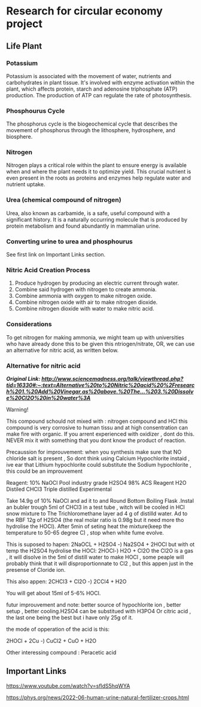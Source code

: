 # Research for circular economy project
## Life Plant
### Potassium
Potassium is associated with the movement of water, nutrients and carbohydrates in plant tissue. It's involved with enzyme activation within the plant, which affects protein, starch and adenosine triphosphate (ATP) production. The production of ATP can regulate the rate of photosynthesis.
### Phosphourus Cycle
The phosphorus cycle is the biogeochemical cycle that describes the movement of phosphorus through the lithosphere, hydrosphere, and biosphere.
### Nitrogen
Nitrogen plays a critical role within the plant to ensure energy is available when and where the plant needs it to optimize yield. This crucial nutrient is even present in the roots as proteins and enzymes help regulate water and nutrient uptake.
### Urea (chemical compound of nitrogen)
Urea, also known as carbamide, is a safe, useful compound with a significant history. It is a naturally occurring molecule that is produced by protein metabolism and found abundantly in mammalian urine.
### Converting urine to urea and phosphourus
See first link on Important Links section.
### Nitric Acid Creation Process
1. Produce hydrogen by producing an electric current through water.
2. Combine said hydrogen with nitrogen to create ammonia.
3. Combine ammonia with oxygen to make nitrogen oxide.
4. Combine nitrogen oxide with air to make nitrogen dioxide.
5. Combine nitrogen dioxide with water to make nitric acid.
### Considerations
To get nitrogen for making ammonia, we might team up with universities who have already done this to be given this ntriogen/nitrate, OR, we can use an alternative for nitric acid, as written below.
### Alternative for nitric acid
*__Original Link: http://www.sciencemadness.org/talk/viewthread.php?tid=16330#:~:text=Alternative%20to%20Nitric%20acid%20%2Fresearch%201.%20Add%20Vinegar,as%20above.%20The...%203.%20Dissolve%20Cl2O%20in%20water%3A__*




Warning!

This compound schould not mixed with : nitrogen compound and HCl this compound is very corrosive to human tissu and at high consentration can make fire with organic.
If you arrent experienced with oxidizer , dont do this. NEVER mix it with something that you dont know the product of reaction.

Precaussion for improuvement:
when you synthesis make sure that NO chloride salt is present , So dont think using Calcium Hypochlorite instaid , ive ear that Lithium hypochlorite could substitute the Sodium hypochlorite , this could be an improuvement

Reagent:
10% NaOCl Pool industry grade
H2SO4 98% ACS Reagent
H2O Distiled
CHCl3 Triple distilled
Experimental

Take 14.9g of 10% NaOCl and ad it to and Round Bottom Boiling Flask .Instal an bubler trough 5ml of CHCl3 in a test tube , witch will be cooled in HCl snow mixture to The Trichloromethane layer ad 4 g of distilld water. Ad to the RBF 12g of H2SO4 (the real molar ratio is 0.98g but it need more tho hydrolise the HOCl). After 5min of seting heat the mixture(keep the temperature to 50-65 degree C) , stop when white fume evolve.

This is suposed to hapen:
2NaOCL + H2SO4 -) Na2SO4 + 2HOCl
but with ot temp the H2SO4 hydrolise the HOCl:
2HOCl-) H2O + Cl2O
the Cl2O is a gas , it will disolve in the 5ml of distill water to make HOCl , some peaple will probably think that it will disproportionnate to Cl2 , but this appen just in the presense of Cloride ion.

This also appen:
2CHCl3 + Cl2O -) 2CCl4 + H2O



You will get about 15ml of 5-6% HOCl.

futur improuvement and note: better source of hypochlorite ion , better setup , better cooling.H2SO4 can be substitued with H3PO4 Or citric acid , the last one being the best but i have only 25g of it.

the mode of opperation of the acid is this:

2HOCl + 2Cu -) CuCl2 + CuO + H2O

Other interessing compound :
Peracetic acid
## Important Links
https://www.youtube.com/watch?v=sfldS5hqWYA


https://phys.org/news/2022-06-human-urine-natural-fertilizer-crops.html
